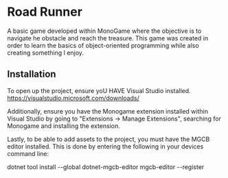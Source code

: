 # Road Runner

A basic game developed within MonoGame where the objective is to navigate he obstacle and reach the treasure. This game was created in order to learn the basics of object-oriented programming while also creating something I enjoy.

## Installation
To open up the project, ensure yoU HAVE Visual Studio installed.
https://visualstudio.microsoft.com/downloads/

Additionally, ensure you have the Monogame extension installed within Visual Studio by going to "Extensions -> Manage Extensions", searching for Monogame and installing the extension.

Lastly, to be able to add assets to the project, you must have the MGCB editor installed. This is done by entering the following in your devices command line:

  dotnet tool install --global dotnet-mgcb-editor
  mgcb-editor --register
